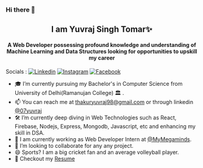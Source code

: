 ### Hi there 👋

<h2 align='center'>I am Yuvraj Singh Tomar✨</h2>
<h4 align='center'>A Web Developer possessing profound knowledge and understanding of Machine Learning and Data Structures looking for opportunities to upskill my career</h4>

Socials : [![Linkedin](https://img.shields.io/badge/-LinkedIn-0e76a8?style=flat-square&logo=Linkedin&logoColor=white)](https://www.linkedin.com/in/07yuvraj/) [![Instagram](https://img.shields.io/badge/-Instagram-e4405f?style=flat-square&logo=Instagram&logoColor=white)](https://www.instagram.com/07yuvraj/) [![Facebook](https://img.shields.io/badge/Yuvraj-3b5999?style=flat&logo=facebook&logoColor=white)](https://www.facebook.com/profile.php?id=100005298317127)


- 🎓 I’m currently pursuing my Bachelor's in Computer Science from University of Delhi(Ramanujan College) 🏛 .
- 📫 You can reach me at thakuryuvraj98@gmail.com or through linkedin [@07yuvraj](https://www.linkedin.com/in/07yuvraj/)
- 🛠 I’m currently deep diving in Web Technologies such as React, Firebase, Nodejs, Express, Mongodb, Javascript, etc and enhancing my skill in DSA.
- 🔭 I am currently working as Web Developer Intern at [@MyMegaminds](https://www.mymegaminds.com/).
- 👯 I’m looking to collaborate for any  any project. 
- 😄 Sports? I am a big cricket fan and an average volleyball player.
- 📝 Checkout my [Resume](https://drive.google.com/file/d/1OcX479RMUOsmx-kGN9uC9Tl1Ct0IW6YR/view?usp=sharing)
